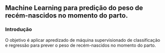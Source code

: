 ## Machine Learning para predição do peso de recém-nascidos no momento do parto.
### Introdução
O objetivo é aplicar apredizado de máquina supervisionado de classificação e regressão para prever o peso de recém-nascidos no momento do parto.
